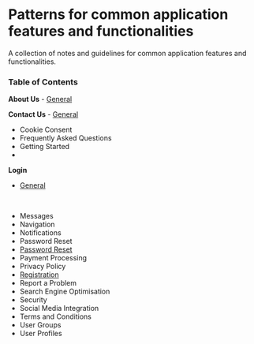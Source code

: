 # Patterns for common application features and functionalities

A collection of notes and guidelines for common application features and functionalities.

### Table of Contents

**About Us**
    - [General](https://github.com/sfvicente/PatternsForCommonApplicationFeaturesAndFunctionalities/blob/master/Docs/AboutUs/AboutUs-General.md)

**Contact Us**
    - [General](https://github.com/sfvicente/PatternsForCommonApplicationFeaturesAndFunctionalities/blob/master/Docs/ContactUs/ContactUs-General.md)

- Cookie Consent
- Frequently Asked Questions
- Getting Started
- 

 **Login**

 - [General](https://github.com/sfvicente/PatternsForCommonApplicationFeaturesAndFunctionalities/blob/master/Docs/Login/Login-General.md)
 <br>

- Messages
- Navigation
- Notifications
- Password Reset
- [Password Reset](https://github.com/sfvicente/PatternsForCommonApplicationFeaturesAndFunctionalities/blob/master/Docs/PasswordReset/PasswordReset.md)
- Payment Processing
- Privacy Policy
- [Registration](https://github.com/sfvicente/PatternsForCommonApplicationFeaturesAndFunctionalities/blob/master/Docs/Registration/Registration.md)
- Report a Problem
- Search Engine Optimisation
- Security
- Social Media Integration
- Terms and Conditions
- User Groups
- User Profiles